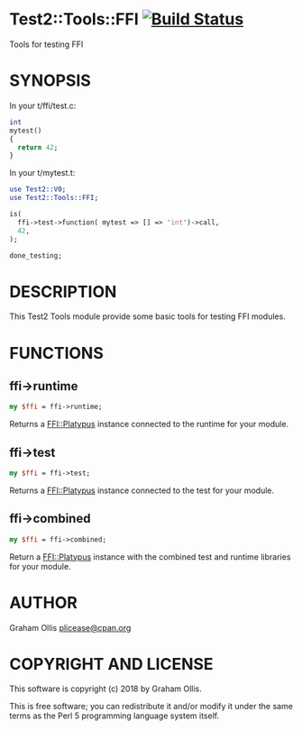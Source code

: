 # Test2::Tools::FFI [![Build Status](https://travis-ci.org/PerlFFI/Test2-Tools-FFI.svg)](http://travis-ci.org/PerlFFI/Test2-Tools-FFI)

Tools for testing FFI

# SYNOPSIS

In your t/ffi/test.c:

```perl
int
mytest()
{
  return 42;
}
```

In your t/mytest.t:

```perl
use Test2::V0;
use Test2::Tools::FFI;

is(
  ffi->test->function( mytest => [] => 'int')->call,
  42,
);

done_testing;
```

# DESCRIPTION

This Test2 Tools module provide some basic tools for testing FFI modules.

# FUNCTIONS

## ffi->runtime

```perl
my $ffi = ffi->runtime;
```

Returns a [FFI::Platypus](https://metacpan.org/pod/FFI::Platypus) instance connected to the runtime for your module.

## ffi->test

```perl
my $ffi = ffi->test;
```

Returns a [FFI::Platypus](https://metacpan.org/pod/FFI::Platypus) instance connected to the test for your module.

## ffi->combined

```perl
my $ffi = ffi->combined;
```

Return a [FFI::Platypus](https://metacpan.org/pod/FFI::Platypus) instance with the combined test and runtime libraries for your module.

# AUTHOR

Graham Ollis <plicease@cpan.org>

# COPYRIGHT AND LICENSE

This software is copyright (c) 2018 by Graham Ollis.

This is free software; you can redistribute it and/or modify it under
the same terms as the Perl 5 programming language system itself.
